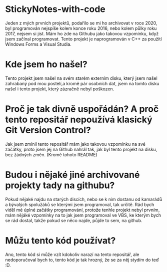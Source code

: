 # StickyNotes-with-code
Jeden z mých prvních projektů, podařilo se mi ho archivovat v roce 2020, byl programován nejspíše kolem konce roku 2016, nebo kolem půlky roku 2017, nejsem si jist. Mám ho zde na Githubu jako takovou vzpomínku, když jsem začínal programovat. Tento projekt je naprogramován v C++ za použití Windows Forms a Visual Studia.
# Kde jsem ho našel?
Tento projekt jsem našel na svém starém externím disku, který jsem našel zahrabaný pod mou postelí,a kromě pár osobních dat, jsem na tomto disku našel i tento projekt, který zázračně nebyl poškozen. 
# Proč je tak divně uspořádán? A proč tento repositář nepoužívá klasický Git Version Control?
Jak jsem zmínil tento repositář mám jako takovou vzpomínku na své začátky, proto jsem jej na Github nahrál tak, jak byl tento projekt na disku, bez žádných změn. (Kromě tohoto README)
# Budou i nějaké jiné archivované projekty tady na githubu?
Pokud nějaké najdu na starých discích, nebo se k nim dostanu od kamarádů a bývalých spolužáků se kterými jsem programoval, tak určitě. Rád bych viděl mé úplné začátky programování, protože tenhle projekt nebyl prvním, mám nějáké vzpomínky na to jak jsem programoval ve VBS, ke kterým bych se rád dostal, takže pokud se něco najde, půjde to sem, na github. 
# Můžu tento kód používat?
Ano, tento kód si může vzít kdokoliv narazí na tento repositář, ale nedoporučoval bych to, tento kód je tak hrozný, že se za něj stydím do teď :D.

